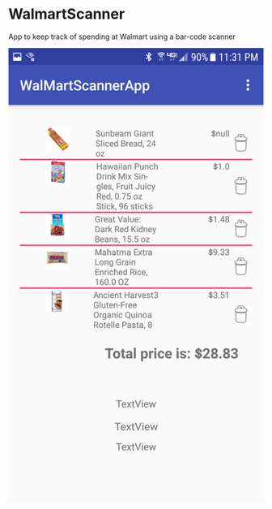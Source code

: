 # WalmartScanner
App to keep track of spending at Walmart using a bar-code scanner


![](/Screenshot_20171127-233116-iloveimg-resized.png)
